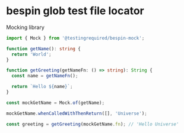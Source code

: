 # bespin glob test file locator

Mocking library

```typescript
import { Mock } from '@testingrequired/bespin-mock';

function getName(): string {
  return 'World';
}

function getGreeting(getNameFn: () => string): String {
  const name = getNameFn();

  return `Hello ${name}`;
}

const mockGetName = Mock.of(getName);

mockGetName.whenCalledWithThenReturn([], 'Universe');

const greeting = getGreeting(mockGetName.fn); // 'Hello Universe'
```
